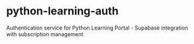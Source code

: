 # python-learning-auth
Authentication service for Python Learning Portal - Supabase integration with subscription management
